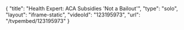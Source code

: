 {
    "title": "Health Expert: ACA Subsidies 'Not a Bailout'",
    "type": "solo",
    "layout": "iframe-static",
    "videoId": "123195973",
    "url": "\/tvpembed\/123195973"
}
